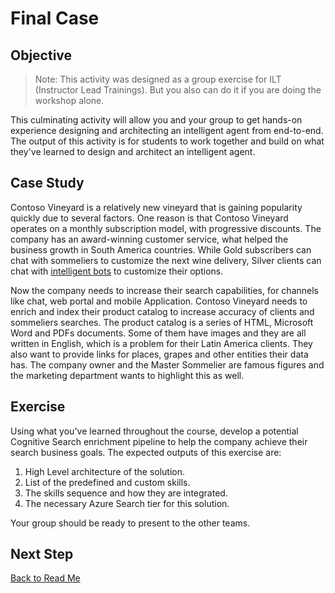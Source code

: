 # Final Case

## Objective

> Note: This activity was designed as a group exercise for ILT (Instructor Lead Trainings). But you also can do it if you are doing the workshop alone.

This culminating activity will allow you and your group to get hands-on experience designing and architecting an intelligent agent from end-to-end.
The output of this activity is for students to work together and build on what they've learned to design and architect an intelligent agent.

## Case Study

Contoso Vineyard is a relatively new vineyard that is gaining popularity quickly due to several factors. One reason is that Contoso Vineyard operates on a monthly subscription model, with progressive discounts.
The company has an  award-winning customer service, what helped the business growth in South America countries. While Gold subscribers can chat with sommeliers to customize the next wine delivery, Silver clients can chat with [intelligent bots](https://github.com/Azure/LearnAI-DesigningandArchitectingIntelligentAgents) to customize their options.

Now the company needs to increase their search capabilities, for channels like chat, web portal and mobile Application. Contoso Vineyard needs to enrich and index their product catalog to increase accuracy of clients and sommeliers searches. The product catalog is a series of HTML, Microsoft Word and PDFs documents. Some of them have images and they are all written in English, which is a problem for their Latin America clients.
They also want to provide links for places, grapes and other entities their data has. The company owner and the Master Sommelier are famous figures and the marketing department wants to highlight this as well.

## Exercise

Using what you've learned throughout the course, develop a potential Cognitive Search enrichment pipeline to help the company achieve their search business goals. The expected outputs of this exercise are:

1. High Level architecture of the solution.
1. List of the predefined and custom skills.
1. The skills sequence and how they are integrated.
1. The necessary Azure Search tier for this solution.

Your group should be ready to present to the other teams.  

## Next Step

[Back to Read Me](../README.md)